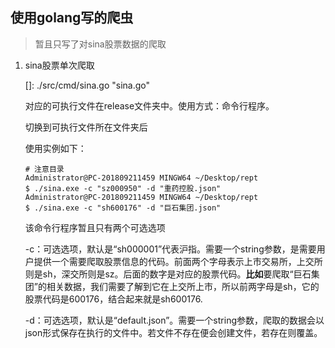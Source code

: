 ## 使用golang写的爬虫

> 暂且只写了对sina股票数据的爬取

1. sina股票单次爬取

   []: ./src/cmd/sina.go	"sina.go"

   对应的可执行文件在release文件夹中。使用方式：命令行程序。

   切换到可执行文件所在文件夹后

   使用实例如下：

   ```shell
   # 注意目录
   Administrator@PC-201809211459 MINGW64 ~/Desktop/rept
   $ ./sina.exe -c "sz000950" -d "重药控股.json"
   Administrator@PC-201809211459 MINGW64 ~/Desktop/rept
   $ ./sina.exe -c "sh600176" -d "巨石集团.json"
   ```

   该命令行程序暂且只有两个可选选项

   -c：可选选项，默认是“sh000001”代表沪指。需要一个string参数，是需要用户提供一个需要爬取股票信息的代码。前面两个字母表示上市交易所，上交所则是sh，深交所则是sz。后面的数字是对应的股票代码。**比如**要爬取“巨石集团”的相关数据，我们需要了解到它在上交所上市，所以前两字母是sh，它的股票代码是600176，结合起来就是sh600176.

   -d：可选选项，默认是“default.json”。需要一个string参数，爬取的数据会以json形式保存在执行的文件中。若文件不存在便会创建文件，若存在则覆盖。


